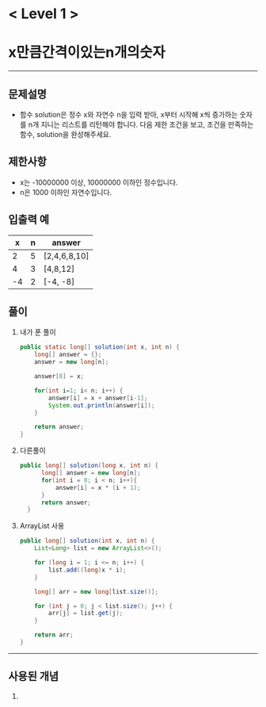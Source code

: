 

# < Level 1 > 

# x만큼간격이있는n개의숫자

> 

---

## 문제설명 

- 함수 solution은 정수 x와 자연수 n을 입력 받아, x부터 시작해 x씩 증가하는 숫자를 n개 지니는 리스트를 리턴해야 합니다. 다음 제한 조건을 보고, 조건을 만족하는 함수, solution을 완성해주세요.


## 제한사항 

- x는 -10000000 이상, 10000000 이하인 정수입니다.
- n은 1000 이하인 자연수입니다.

## 입출력 예

| x    | n    | answer       |
| ---- | ---- | ------------ |
| 2    | 5    | [2,4,6,8,10] |
| 4    | 3    | [4,8,12]     |
| -4   | 2    | [-4, -8]     |

## 풀이 

1. 내가 푼 풀이 

   ```java
   public static long[] solution(int x, int n) {
       long[] answer = {};
       answer = new long[n];
   
       answer[0] = x;
   
       for(int i=1; i< n; i++) {
           answer[i] = x + answer[i-1];
           System.out.println(answer[i]);
       }
   
       return answer;
   }
   ```

2. 다른풀이

   ```java
   public long[] solution(long x, int n) {
         long[] answer = new long[n];
         for(int i = 0; i < n; i++){
             answer[i] = x * (i + 1);
         }
         return answer;
     }
   ```

3. ArrayList 사용

   ```java
   public long[] solution(int x, int n) {
       List<Long> list = new ArrayList<>();
   
       for (long i = 1; i <= n; i++) {
           list.add((long)x * i);
       }
   
       long[] arr = new long[list.size()];
   
       for (int j = 0; j < list.size(); j++) {
           arr[j] = list.get(j);
       }
   
       return arr;
   }
   ```

   


---

## 사용된 개념

1. 
